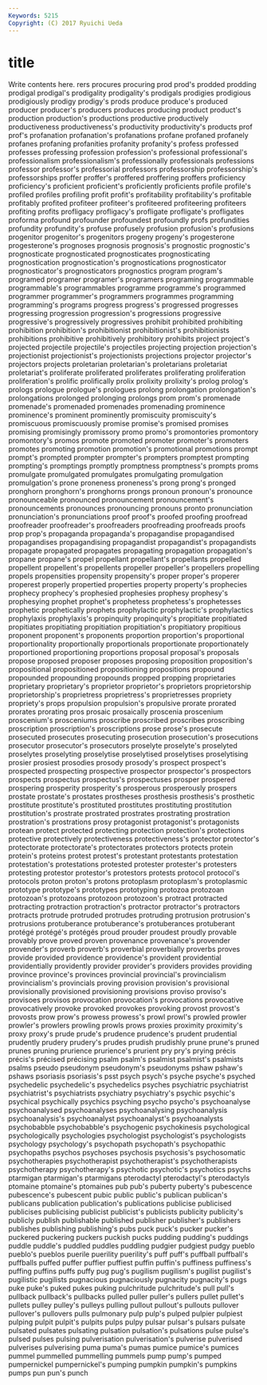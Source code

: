 ```yaml
---
Keywords: 5215 
Copyright: (C) 2017 Ryuichi Ueda
---
```


# title

Write contents here.
rers procures procuring prod prod's prodded prodding prodigal prodigal's
prodigality prodigality's prodigals prodigies prodigious prodigiously prodigy prodigy's prods produce
produce's produced producer producer's producers produces producing product product's production
production's productions productive productively productiveness productiveness's productivity productivity's products prof
prof's profanation profanation's profanations profane profaned profanely profanes profaning profanities
profanity profanity's profess professed professes professing profession profession's professional professional's
professionalism professionalism's professionally professionals professions professor professor's professorial professors professorship
professorship's professorships proffer proffer's proffered proffering proffers proficiency proficiency's proficient
proficient's proficiently proficients profile profile's profiled profiles profiling profit profit's
profitability profitability's profitable profitably profited profiteer profiteer's profiteered profiteering profiteers
profiting profits profligacy profligacy's profligate profligate's profligates proforma profound profounder
profoundest profoundly profs profundities profundity profundity's profuse profusely profusion profusion's
profusions progenitor progenitor's progenitors progeny progeny's progesterone progesterone's prognoses prognosis
prognosis's prognostic prognostic's prognosticate prognosticated prognosticates prognosticating prognostication prognostication's prognostications
prognosticator prognosticator's prognosticators prognostics program program's programed programer programer's programers
programing programmable programmable's programmables programme programme's programmed programmer programmer's programmers
programmes programming programming's programs progress progress's progressed progresses progressing progression
progression's progressions progressive progressive's progressively progressives prohibit prohibited prohibiting prohibition
prohibition's prohibitionist prohibitionist's prohibitionists prohibitions prohibitive prohibitively prohibitory prohibits project
project's projected projectile projectile's projectiles projecting projection projection's projectionist projectionist's
projectionists projections projector projector's projectors projects proletarian proletarian's proletarians proletariat
proletariat's proliferate proliferated proliferates proliferating proliferation proliferation's prolific prolifically prolix
prolixity prolixity's prolog prolog's prologs prologue prologue's prologues prolong prolongation
prolongation's prolongations prolonged prolonging prolongs prom prom's promenade promenade's promenaded
promenades promenading prominence prominence's prominent prominently promiscuity promiscuity's promiscuous promiscuously
promise promise's promised promises promising promisingly promissory promo promo's promontories
promontory promontory's promos promote promoted promoter promoter's promoters promotes promoting
promotion promotion's promotional promotions prompt prompt's prompted prompter prompter's prompters
promptest prompting prompting's promptings promptly promptness promptness's prompts proms promulgate
promulgated promulgates promulgating promulgation promulgation's prone proneness proneness's prong prong's
pronged pronghorn pronghorn's pronghorns prongs pronoun pronoun's pronounce pronounceable pronounced
pronouncement pronouncement's pronouncements pronounces pronouncing pronouns pronto pronunciation pronunciation's pronunciations
proof proof's proofed proofing proofread proofreader proofreader's proofreaders proofreading proofreads
proofs prop prop's propaganda propaganda's propagandise propagandised propagandises propagandising propagandist
propagandist's propagandists propagate propagated propagates propagating propagation propagation's propane propane's
propel propellant propellant's propellants propelled propellent propellent's propellents propeller propeller's
propellers propelling propels propensities propensity propensity's proper proper's properer properest
properly propertied properties property property's prophecies prophecy prophecy's prophesied prophesies
prophesy prophesy's prophesying prophet prophet's prophetess prophetess's prophetesses prophetic prophetically
prophets prophylactic prophylactic's prophylactics prophylaxis prophylaxis's propinquity propinquity's propitiate propitiated
propitiates propitiating propitiation propitiation's propitiatory propitious proponent proponent's proponents proportion
proportion's proportional proportionality proportionally proportionals proportionate proportionately proportioned proportioning proportions
proposal proposal's proposals propose proposed proposer proposes proposing proposition proposition's
propositional propositioned propositioning propositions propound propounded propounding propounds propped propping
proprietaries proprietary proprietary's proprietor proprietor's proprietors proprietorship proprietorship's proprietress proprietress's
proprietresses propriety propriety's props propulsion propulsion's propulsive prorate prorated prorates
prorating pros prosaic prosaically proscenia proscenium proscenium's prosceniums proscribe proscribed
proscribes proscribing proscription proscription's proscriptions prose prose's prosecute prosecuted prosecutes
prosecuting prosecution prosecution's prosecutions prosecutor prosecutor's prosecutors proselyte proselyte's proselyted
proselytes proselyting proselytise proselytised proselytises proselytising prosier prosiest prosodies prosody
prosody's prospect prospect's prospected prospecting prospective prospector prospector's prospectors prospects
prospectus prospectus's prospectuses prosper prospered prospering prosperity prosperity's prosperous prosperously
prospers prostate prostate's prostates prostheses prosthesis prosthesis's prosthetic prostitute prostitute's
prostituted prostitutes prostituting prostitution prostitution's prostrate prostrated prostrates prostrating prostration
prostration's prostrations prosy protagonist protagonist's protagonists protean protect protected protecting
protection protection's protections protective protectively protectiveness protectiveness's protector protector's protectorate
protectorate's protectorates protectors protects protein protein's proteins protest protest's protestant
protestants protestation protestation's protestations protested protester protester's protesters protesting protestor
protestor's protestors protests protocol protocol's protocols proton proton's protons protoplasm
protoplasm's protoplasmic prototype prototype's prototypes prototyping protozoa protozoan protozoan's protozoans
protozoon protozoon's protract protracted protracting protraction protraction's protractor protractor's protractors
protracts protrude protruded protrudes protruding protrusion protrusion's protrusions protuberance protuberance's
protuberances protuberant protégé protégé's protégés proud prouder proudest proudly provable
provably prove proved proven provenance provenance's provender provender's proverb proverb's
proverbial proverbially proverbs proves provide provided providence providence's provident providential
providentially providently provider provider's providers provides providing province province's provinces
provincial provincial's provincialism provincialism's provincials proving provision provision's provisional provisionally
provisioned provisioning provisions proviso proviso's provisoes provisos provocation provocation's provocations
provocative provocatively provoke provoked provokes provoking provost provost's provosts prow
prow's prowess prowess's prowl prowl's prowled prowler prowler's prowlers prowling
prowls prows proxies proximity proximity's proxy proxy's prude prude's prudence
prudence's prudent prudential prudently prudery prudery's prudes prudish prudishly prune
prune's pruned prunes pruning prurience prurience's prurient pry pry's prying
précis précis's précised précising psalm psalm's psalmist psalmist's psalmists psalms
pseudo pseudonym pseudonym's pseudonyms pshaw pshaw's pshaws psoriasis psoriasis's psst
psych psych's psyche psyche's psyched psychedelic psychedelic's psychedelics psyches psychiatric
psychiatrist psychiatrist's psychiatrists psychiatry psychiatry's psychic psychic's psychical psychically psychics
psyching psycho psycho's psychoanalyse psychoanalysed psychoanalyses psychoanalysing psychoanalysis psychoanalysis's psychoanalyst
psychoanalyst's psychoanalysts psychobabble psychobabble's psychogenic psychokinesis psychological psychologically psychologies psychologist
psychologist's psychologists psychology psychology's psychopath psychopath's psychopathic psychopaths psychos psychoses
psychosis psychosis's psychosomatic psychotherapies psychotherapist psychotherapist's psychotherapists psychotherapy psychotherapy's psychotic
psychotic's psychotics psychs ptarmigan ptarmigan's ptarmigans pterodactyl pterodactyl's pterodactyls ptomaine
ptomaine's ptomaines pub pub's puberty puberty's pubescence pubescence's pubescent pubic
public public's publican publican's publicans publication publication's publications publicise publicised
publicises publicising publicist publicist's publicists publicity publicity's publicly publish publishable
published publisher publisher's publishers publishes publishing publishing's pubs puck puck's
pucker pucker's puckered puckering puckers puckish pucks pudding pudding's puddings
puddle puddle's puddled puddles puddling pudgier pudgiest pudgy pueblo pueblo's
pueblos puerile puerility puerility's puff puff's puffball puffball's puffballs puffed
puffer puffier puffiest puffin puffin's puffiness puffiness's puffing puffins puffs
puffy pug pug's pugilism pugilism's pugilist pugilist's pugilistic pugilists pugnacious
pugnaciously pugnacity pugnacity's pugs puke puke's puked pukes puking pulchritude
pulchritude's pull pull's pullback pullback's pullbacks pulled puller puller's pullers
pullet pullet's pullets pulley pulley's pulleys pulling pullout pullout's pullouts
pullover pullover's pullovers pulls pulmonary pulp pulp's pulped pulpier pulpiest
pulping pulpit pulpit's pulpits pulps pulpy pulsar pulsar's pulsars pulsate
pulsated pulsates pulsating pulsation pulsation's pulsations pulse pulse's pulsed pulses
pulsing pulverisation pulverisation's pulverise pulverised pulverises pulverising puma puma's pumas
pumice pumice's pumices pummel pummelled pummelling pummels pump pump's pumped
pumpernickel pumpernickel's pumping pumpkin pumpkin's pumpkins pumps pun pun's punch
